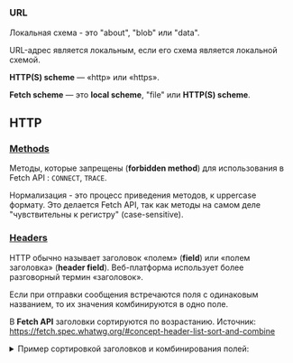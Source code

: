 #

### URL

Локальная схема - это "about", "blob" или "data".

URL-адрес является локальным, если его схема является локальной схемой.

**HTTP(S) scheme** — «http» или «https».

**Fetch scheme** — это **local scheme**, "file" или **HTTP(S) scheme**.

## HTTP

### [Methods](https://fetch.spec.whatwg.org/#methods)

Методы, которые запрещены (**forbidden method**) для использования в Fetch API : `CONNECT`, `TRACE`.

Нормализация - это процесс приведения методов, к uppercase формату. Это делается Fetch API, так как методы на самом деле "чувствительны к регистру" (case-sensitive).

### [Headers](https://fetch.spec.whatwg.org/#terminology-headers)

HTTP обычно называет заголовок «полем» (**field**) или «полем заголовка» (**header field**). Веб-платформа использует более разговорный термин «заголовок».

Если при отправки сообщения встречаются поля с одинаковым названием, то их значения комбинируются в одно поле.

В **Fetch API** заголовки сортируются по возрастанию. Источник: https://fetch.spec.whatwg.org/#concept-header-list-sort-and-combine

<details>
<summary>Пример сортировкой заголовков и комбинирования полей:</summary>
<p>

```javascript
// Заголовки, которые пойдут потом пойдут в fetch

const headers = new Headers([
  ["Header-1", "value 1"],
  ["Header-3", "value 3"],
  ["Header-2", "value 2"],
  ["Header-3", "value 4"],
]);
```
Получаемый результат будет такой:

![Результат сортировки заголовков и комбинирования полей](../assets/fetch-api/20240305211730.png)

</p>
</details>
